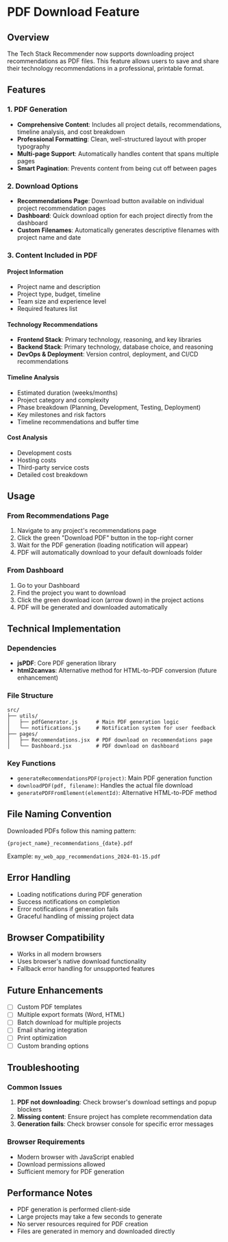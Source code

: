 # PDF Download Feature

## Overview
The Tech Stack Recommender now supports downloading project recommendations as PDF files. This feature allows users to save and share their technology recommendations in a professional, printable format.

## Features

### 1. PDF Generation
- **Comprehensive Content**: Includes all project details, recommendations, timeline analysis, and cost breakdown
- **Professional Formatting**: Clean, well-structured layout with proper typography
- **Multi-page Support**: Automatically handles content that spans multiple pages
- **Smart Pagination**: Prevents content from being cut off between pages

### 2. Download Options
- **Recommendations Page**: Download button available on individual project recommendation pages
- **Dashboard**: Quick download option for each project directly from the dashboard
- **Custom Filenames**: Automatically generates descriptive filenames with project name and date

### 3. Content Included in PDF

#### Project Information
- Project name and description
- Project type, budget, timeline
- Team size and experience level
- Required features list

#### Technology Recommendations
- **Frontend Stack**: Primary technology, reasoning, and key libraries
- **Backend Stack**: Primary technology, database choice, and reasoning
- **DevOps & Deployment**: Version control, deployment, and CI/CD recommendations

#### Timeline Analysis
- Estimated duration (weeks/months)
- Project category and complexity
- Phase breakdown (Planning, Development, Testing, Deployment)
- Key milestones and risk factors
- Timeline recommendations and buffer time

#### Cost Analysis
- Development costs
- Hosting costs
- Third-party service costs
- Detailed cost breakdown

## Usage

### From Recommendations Page
1. Navigate to any project's recommendations page
2. Click the green "Download PDF" button in the top-right corner
3. Wait for the PDF generation (loading notification will appear)
4. PDF will automatically download to your default downloads folder

### From Dashboard
1. Go to your Dashboard
2. Find the project you want to download
3. Click the green download icon (arrow down) in the project actions
4. PDF will be generated and downloaded automatically

## Technical Implementation

### Dependencies
- **jsPDF**: Core PDF generation library
- **html2canvas**: Alternative method for HTML-to-PDF conversion (future enhancement)

### File Structure
```
src/
├── utils/
│   ├── pdfGenerator.js      # Main PDF generation logic
│   └── notifications.js     # Notification system for user feedback
├── pages/
│   ├── Recommendations.jsx  # PDF download on recommendations page
│   └── Dashboard.jsx        # PDF download on dashboard
```

### Key Functions
- `generateRecommendationsPDF(project)`: Main PDF generation function
- `downloadPDF(pdf, filename)`: Handles the actual file download
- `generatePDFFromElement(elementId)`: Alternative HTML-to-PDF method

## File Naming Convention
Downloaded PDFs follow this naming pattern:
```
{project_name}_recommendations_{date}.pdf
```

Example: `my_web_app_recommendations_2024-01-15.pdf`

## Error Handling
- Loading notifications during PDF generation
- Success notifications on completion
- Error notifications if generation fails
- Graceful handling of missing project data

## Browser Compatibility
- Works in all modern browsers
- Uses browser's native download functionality
- Fallback error handling for unsupported features

## Future Enhancements
- [ ] Custom PDF templates
- [ ] Multiple export formats (Word, HTML)
- [ ] Batch download for multiple projects
- [ ] Email sharing integration
- [ ] Print optimization
- [ ] Custom branding options

## Troubleshooting

### Common Issues
1. **PDF not downloading**: Check browser's download settings and popup blockers
2. **Missing content**: Ensure project has complete recommendation data
3. **Generation fails**: Check browser console for specific error messages

### Browser Requirements
- Modern browser with JavaScript enabled
- Download permissions allowed
- Sufficient memory for PDF generation

## Performance Notes
- PDF generation is performed client-side
- Large projects may take a few seconds to generate
- No server resources required for PDF creation
- Files are generated in memory and downloaded directly